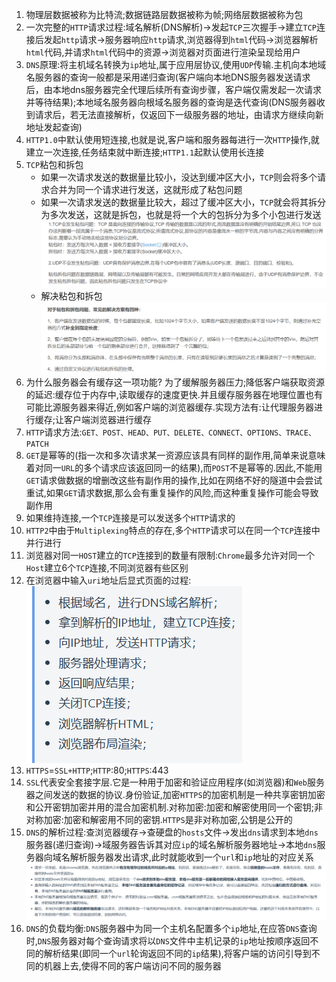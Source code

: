 1. 物理层数据被称为比特流;数据链路层数据被称为帧;网络层数据被称为包
2. 一次完整的`HTTP`请求过程:域名解析(DNS解析)->发起`TCP`三次握手->建立`TCP`连接后发起`http`请求->服务器响应`http`请求,浏览器得到`html`代码->浏览器解析`html`代码,并请求`html`代码中的资源->浏览器对页面进行渲染呈现给用户
3. `DNS`原理:将主机域名转换为`ip`地址,属于应用层协议,使用`UDP`传输.主机向本地域名服务器的查询一般都是采用递归查询(客户端向本地DNS服务器发送请求后，由本地dns服务器完全代理后续所有查询步骤，客户端仅需发起一次请求并等待结果);本地域名服务器向根域名服务器的查询是迭代查询(DNS服务器收到请求后，若无法直接解析，仅返回下一级服务器的地址，由请求方继续向新地址发起查询)
4. `HTTP1.0`中默认使用短连接,也就是说,客户端和服务器每进行一次`HTTP`操作,就建立一次连接,任务结束就中断连接;`HTTP1.1`起默认使用长连接
5. `TCP`粘包和拆包
   * 如果一次请求发送的数据量比较小，没达到缓冲区大小，`TCP`则会将多个请求合并为同一个请求进行发送，这就形成了粘包问题 
   * 如果一次请求发送的数据量比较大，超过了缓冲区大小，`TCP`就会将其拆分为多次发送，这就是拆包，也就是将一个大的包拆分为多个小包进行发送
   ![](../markdown图像集/2025-03-12-13-11-22.png) 
   * 解决粘包和拆包
   ![](../markdown图像集/2025-03-12-13-38-03.png) 
6. 为什么服务器会有缓存这一项功能?
   为了缓解服务器压力;降低客户端获取资源的延迟:缓存位于内存中,读取缓存的速度更快.并且缓存服务器在地理位置也有可能比源服务器来得近,例如客户端的浏览器缓存.实现方法有:让代理服务器进行缓存;让客户端浏览器进行缓存
7. `HTTP`请求方法:`GET、POST、HEAD、PUT、DELETE、CONNECT、OPTIONS、TRACE、PATCH` 
8. `GET`是幂等的(指一次和多次请求某一资源应该具有同样的副作用,简单来说意味着对同一`URL`的多个请求应该返回同一的结果),而`POST`不是幂等的.因此,不能用`GET`请求做数据的增删改这些有副作用的操作,比如在网络不好的隧道中会尝试重试,如果`GET`请求数据,那么会有重复操作的风险,而这种重复操作可能会导致副作用
9. 如果维持连接,一个`TCP`连接是可以发送多个`HTTP`请求的
10. `HTTP2`中由于`Multiplexing`特点的存在,多个`HTTP`请求可以在同一个`TCP`连接中并行进行
11. 浏览器对同一`HOST`建立的`TCP`连接到的数量有限制:`Chrome`最多允许对同一个`Host`建立6个`TCP`连接,不同浏览器有些区别
12. 在浏览器中输入`uri`地址后显式页面的过程:
    ![](../markdown图像集/2025-03-12-22-50-33.png)
13. `HTTPS`=`SSL+HTTP`;`HTTP`:80;`HTTPS`:443
14. `SSL`代表安全套接字层.它是一种用于加密和验证应用程序(如浏览器)和`Web`服务器之间发送的数据的协议.身份验证,加密`HTTPS`的加密机制是一种共享密钥加密和公开密钥加密并用的混合加密机制.对称加密:加密和解密使用同一个密钥;非对称加密:加密和解密用不同的密钥.`HTTPS`是非对称加密,公钥是公开的
15. `DNS`的解析过程:查浏览器缓存->查硬盘的`hosts`文件->发出`dns`请求到本地`dns`服务器(递归查询)->域服务器告诉其对应`ip`的域名解析服务器地址->本地`dns`服务器向域名解析服务器发出请求,此时就能收到一个`url`和`ip`地址的对应关系
    ![](../markdown图像集/2025-03-13-12-21-57.png)
16. `DNS`的负载均衡:`DNS`服务器中为同一个主机名配置多个`ip`地址,在应答`DNS`查询时,`DNS`服务器对每个查询请求将以`DNS`文件中主机记录的`ip`地址按顺序返回不同的解析结果(即同一个`url`轮询返回不同的`ip`结果),将客户端的访问引导到不同的机器上去,使得不同的客户端访问不同的服务器